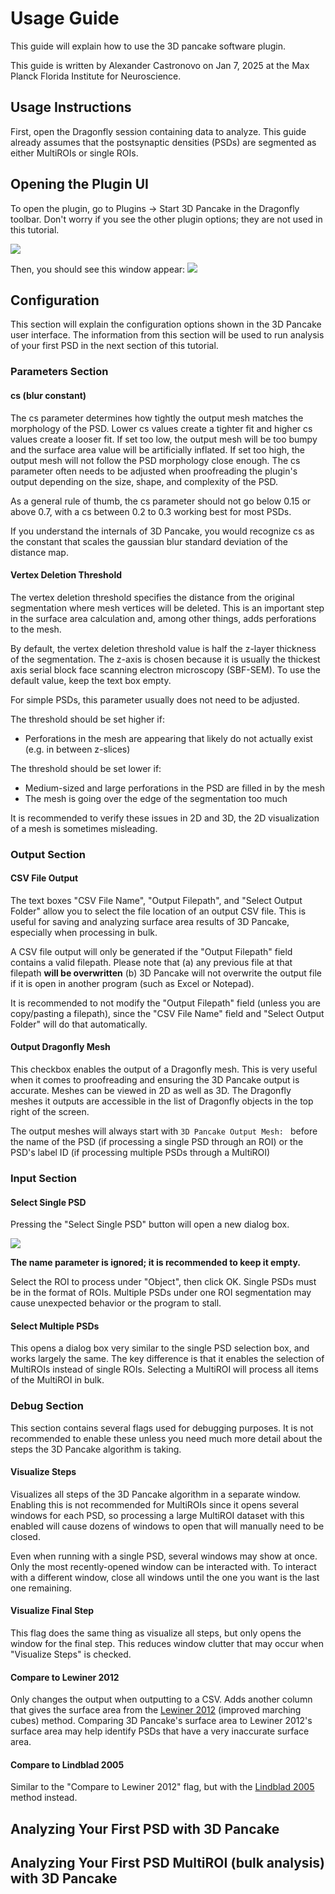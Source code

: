 # Usage Guide

This guide will explain how to use the 3D pancake software plugin.

This guide is written by Alexander Castronovo on Jan 7, 2025 at the Max Planck Florida Institute for Neuroscience.

## Usage Instructions

First, open the Dragonfly session containing data to analyze. This guide already assumes that the postsynaptic densities (PSDs) are segmented as either MultiROIs or single ROIs.

## Opening the Plugin UI

To open the plugin, go to Plugins -> Start 3D Pancake in the Dragonfly toolbar. Don't worry if you see the other plugin options; they are not used in this tutorial.

![](docs_media/usage_image1.png)

Then, you should see this window appear:
![](docs_media/usage_image2.png)

## Configuration

This section will explain the configuration options shown in the 3D Pancake user interface. The information from this section will be used to run analysis of your first PSD in the next section of this tutorial. 

### Parameters Section

#### cs (blur constant)

The cs parameter determines how tightly the output mesh matches the morphology of the PSD. Lower cs values create a tighter fit and higher cs values create a looser fit. If set too low, the output mesh will be too bumpy and the surface area value will be artificially inflated. If set too high, the output mesh will not follow the PSD morphology close enough. The cs parameter often needs to be adjusted when proofreading the plugin's output depending on the size, shape, and complexity of the PSD.

As a general rule of thumb, the cs parameter should not go below 0.15 or above 0.7, with a cs between 0.2 to 0.3 working best for most PSDs.

If you understand the internals of 3D Pancake, you would recognize cs as the constant that scales the gaussian blur standard deviation of the distance map.

#### Vertex Deletion Threshold

The vertex deletion threshold specifies the distance from the original segmentation where mesh vertices will be deleted. This is an important step in the surface area calculation and, among other things, adds perforations to the mesh.

By default, the vertex deletion threshold value is half the z-layer thickness of the segmentation. The z-axis is chosen because it is usually the thickest axis serial block face scanning electron microscopy (SBF-SEM). To use the default value, keep the text box empty.

For simple PSDs, this parameter usually does not need to be adjusted.

The threshold should be set higher if:
* Perforations in the mesh are appearing that likely do not actually exist (e.g. in between z-slices)

The threshold should be set lower if:
* Medium-sized and large perforations in the PSD are filled in by the mesh
* The mesh is going over the edge of the segmentation too much

It is recommended to verify these issues in 2D and 3D, the 2D visualization of a mesh is sometimes misleading.

### Output Section

#### CSV File Output

The text boxes "CSV File Name", "Output Filepath", and "Select Output Folder" allow you to select the file location of an output CSV file. This is useful for saving and analyzing surface area results of 3D Pancake, especially when processing in bulk.

A CSV file output will only be generated if the "Output Filepath" field contains a valid filepath. Please note that (a) any previous file at that filepath **will be overwritten** (b) 3D Pancake will not overwrite the output file if it is open in another program (such as Excel or Notepad).

It is recommended to not modify the "Output Filepath" field (unless you are copy/pasting a filepath), since the "CSV File Name" field and "Select Output Folder" will do that automatically.

#### Output Dragonfly Mesh

This checkbox enables the output of a Dragonfly mesh. This is very useful when it comes to proofreading and ensuring the 3D Pancake output is accurate. Meshes can be viewed in 2D as well as 3D. The Dragonfly meshes it outputs are accessible in the list of Dragonfly objects in the top right of the screen.

The output meshes will always start with `3D Pancake Output Mesh: ` before the name of the PSD (if processing a single PSD through an ROI) or the PSD's label ID (if processing multiple PSDs through a MultiROI)

### Input Section

#### Select Single PSD

Pressing the "Select Single PSD" button will open a new dialog box.

![](docs_media/usage_image4.png)

**The name parameter is ignored; it is recommended to keep it empty.**

Select the ROI to process under "Object", then click OK. Single PSDs must be in the format of ROIs. Multiple PSDs under one ROI segmentation may cause unexpected behavior or the program to stall.

#### Select Multiple PSDs

This opens a dialog box very similar to the single PSD selection box, and works largely the same. The key difference is that it enables the selection of MultiROIs instead of single ROIs. Selecting a MultiROI will process all items of the MultiROI in bulk.

### Debug Section

This section contains several flags used for debugging purposes. It is not recommended to enable these unless you need much more detail about the steps the 3D Pancake algorithm is taking.

#### Visualize Steps

Visualizes all steps of the 3D Pancake algorithm in a separate window. Enabling this is not recommended for MultiROIs since it opens several windows for each PSD, so processing a large MultiROI dataset with this enabled will cause dozens of windows to open that will manually need to be closed.

Even when running with a single PSD, several windows may show at once. Only the most recently-opened window can be interacted with. To interact with a different window, close all windows until the one you want is the last one remaining.

#### Visualize Final Step

This flag does the same thing as visualize all steps, but only opens the window for the final step. This reduces window clutter that may occur when "Visualize Steps" is checked.

#### Compare to Lewiner 2012

Only changes the output when outputting to a CSV. Adds another column that gives the surface area from the [Lewiner 2012](https://doi.org/10.1080/10867651.2003.10487582) (improved marching cubes) method. Comparing 3D Pancake's surface area to Lewiner 2012's surface area may help  identify PSDs that have a very inaccurate surface area.

#### Compare to Lindblad 2005

Similar to the "Compare to Lewiner 2012" flag, but with the [Lindblad 2005](https://dx.doi.org/10.1016/j.imavis.2004.06.012) method instead. 

## Analyzing Your First PSD with 3D Pancake

## Analyzing Your First PSD MultiROI (bulk analysis) with 3D Pancake